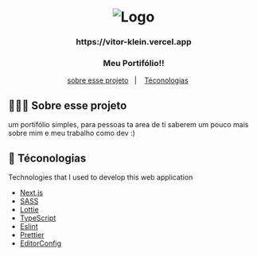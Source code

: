 <h1 align="center">
  <img src="https://github.com/Vitor-Klein/Portifolio/blob/main/public/favicon.ico" alt="Logo">
</h1>

<h3 align="center">
 https://vitor-klein.vercel.app
</h3>

<h3 align="center">
 Meu Portifólio!!
</h3>

<p align="center">
  <a href="#-Sobre esse projeto">sobre esse projeto</a>&nbsp;&nbsp;&nbsp;|&nbsp;&nbsp;&nbsp;
  <a href="#-Téconologias">Téconologias</a>&nbsp;&nbsp;&nbsp;&nbsp;&nbsp;&nbsp;
</p>

## 👨🏻‍💻 Sobre esse projeto
um portifólio simples, para pessoas ta area de ti saberem um pouco mais sobre mim e meu trabalho como dev :)


## 🚀 Téconologias

Technologies that I used to develop this web application

- [Next.js](https://nextjs.org)
- [SASS](https://sass-lang.com)
- [Lottie](https://lottiefiles.com)
- [TypeScript](https://www.typescriptlang.org/)
- [Eslint](https://eslint.org/)
- [Prettier](https://prettier.io/)
- [EditorConfig](https://editorconfig.org/)
